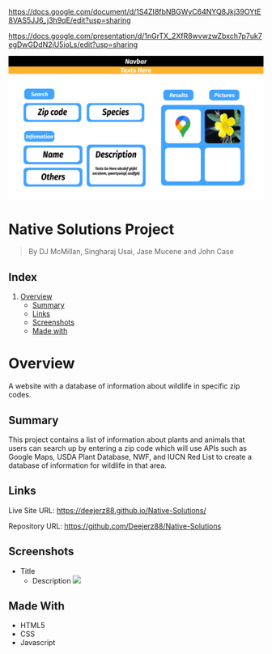 https://docs.google.com/document/d/1S4ZI8fbNBGWyC64NYQ8Jkj39OYtE8VAS5JJ6_j3h9qE/edit?usp=sharing

https://docs.google.com/presentation/d/1nGrTX_2XfR8wvwzwZbxch7p7uk7egDwGDdN2jU5ioLs/edit?usp=sharing

<img src="assets/images/wireframe.png">


# Native Solutions Project

> By DJ McMillan, Singharaj Usai, Jase Mucene and John Case

## Index
1. [Overview](#overview)
    - [Summary](#summary)
    - [Links](#links)
    - [Screenshots](#screenshots)
    - [Made with](#made-with)

# Overview

A website with a database of information about wildlife in specific zip codes.

## Summary

This project contains a list of information about plants and animals that users can search up by entering a zip code which will use APIs such as Google Maps, USDA Plant Database, NWF, and IUCN Red List to create a database of information for wildlife in that area.

## Links

Live Site URL: https://deejerz88.github.io/Native-Solutions/

Repository URL: https://github.com/Deejerz88/Native-Solutions

## Screenshots
* Title
    * Description
![](./Screenshots/)

## Made With

* HTML5
* CSS
* Javascript
